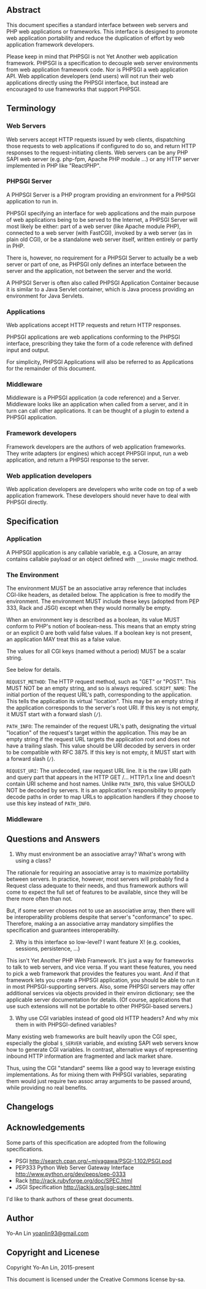 ## Abstract

This document specifies a standard interface between web servers and PHP web applications or frameworks. This interface is designed to promote web application portability and reduce the duplication of effort by web application framework developers.

Please keep in mind that PHPSGI is not Yet Another web application framework. PHPSGI is a specification to decouple web server environments from web application framework code. Nor is PHPSGI a web application API. Web application developers (end users) will not run their web applications directly using the PHPSGI interface, but instead are encouraged to use frameworks that support PHPSGI.


## Terminology

### Web Servers

Web servers accept HTTP requests issued by web clients, dispatching those requests to web applications if configured to do so, and return HTTP responses to the request-initiating clients. Web servers can be any PHP SAPI web server (e.g. php-fpm, Apache PHP module ...) or any HTTP server implemented in PHP like "ReactPHP".

### PHPSGI Server
A PHPSGI Server is a PHP program providing an environment for a PHPSGI application to run in.

PHPSGI specifying an interface for web applications and the main purpose of web applications being to be served to the Internet, a PHPSGI Server will most likely be either: part of a web server (like Apache module PHP), connected to a web server (with FastCGI), invoked by a web server (as in plain old CGI), or be a standalone web server itself, written entirely or partly in PHP.

There is, however, no requirement for a PHPSGI Server to actually be a web server or part of one, as PHPSGI only defines an interface between the server and the application, not between the server and the world.

A PHPSGI Server is often also called PHPSGI Application Container because it is similar to a Java Servlet container, which is Java process providing an environment for Java Servlets.

### Applications
Web applications accept HTTP requests and return HTTP responses.

PHPSGI applications are web applications conforming to the PHPSGI interface, prescribing they take the form of a code reference with defined input and output.

For simplicity, PHPSGI Applications will also be referred to as Applications for the remainder of this document.

### Middleware
Middleware is a PHPSGI application (a code reference) and a Server. Middleware looks like an application when called from a server, and it in turn can call other applications. It can be thought of a plugin to extend a PHPSGI application.

### Framework developers
Framework developers are the authors of web application frameworks. They write adapters (or engines) which accept PHPSGI input, run a web application, and return a PHPSGI response to the server.

### Web application developers
Web application developers are developers who write code on top of a web application framework. These developers should never have to deal with PHPSGI directly.

## Specification

### Application

A PHPSGI application is any callable variable, e.g. a Closure, an array contains callable payload or an object defined with `__invoke` magic method.


### The Environment

The environment MUST be an associative array reference that includes CGI-like headers, as detailed below. The application is free to modify the environment. The environment MUST include these keys (adopted from PEP 333, Rack and JSGI) except when they would normally be empty.

When an environment key is described as a boolean, its value MUST conform to PHP's notion of boolean-ness. This means that an empty string or an explicit 0 are both valid false values. If a boolean key is not present, an application MAY treat this as a false value.

The values for all CGI keys (named without a period) MUST be a scalar string.

See below for details.

`REQUEST_METHOD`: The HTTP request method, such as "GET" or "POST". This MUST NOT be an empty string, and so is always required.
`SCRIPT_NAME`: The initial portion of the request URL's path, corresponding to the application. This tells the application its virtual "location". This may be an empty string if the application corresponds to the server's root URI.
If this key is not empty, it MUST start with a forward slash (`/`).

`PATH_INFO`: The remainder of the request URL's path, designating the virtual "location" of the request's target within the application. This may be an empty string if the request URL targets the application root and does not have a trailing slash. This value should be URI decoded by servers in order to be compatible with RFC 3875.
If this key is not empty, it MUST start with a forward slash (`/`).

`REQUEST_URI`: The undecoded, raw request URL line. It is the raw URI path and query part that appears in the HTTP GET /... HTTP/1.x line and doesn't contain URI scheme and host names.
Unlike `PATH_INFO`, this value SHOULD NOT be decoded by servers. It is an application's responsibility to properly decode paths in order to map URLs to application handlers if they choose to use this key instead of `PATH_INFO`.

### Middleware


## Questions and Answers

1. Why must environment be an associative array? What's wrong with using a class?

The rationale for requiring an associative array is to maximize portability between servers. In practice, however, most servers will probably find a Request class adequate to their needs, and thus framework authors will come to expect the full set of features to be available, since they will be there more often than not.

But, if some server chooses not to use an associative array, then there will be interoperability problems despite that server's "conformance" to spec. Therefore, making a an associative array mandatory simplifies the specification and guarantees interoperabilty.

2. Why is this interface so low-level? I want feature X! (e.g. cookies, sessions, persistence, ...)

This isn't Yet Another PHP Web Framework. It's just a way for frameworks to talk to web servers, and vice versa. If you want these features, you need to pick a web framework that provides the features you want. And if that framework lets you create a PHPSGI application, you should be able to run it in most PHPSGI-supporting servers. Also, some PHPSGI servers may offer additional services via objects provided in their environ dictionary; see the applicable server documentation for details. (Of course, applications that use such extensions will not be portable to other PHPSGI-based servers.)

3. Why use CGI variables instead of good old HTTP headers? And why mix them in with PHPSGI-defined variables?

Many existing web frameworks are built heavily upon the CGI spec, especially the global `$_SERVER` variable, and existing SAPI web servers know how to generate CGI variables. In contrast, alternative ways of representing inbound HTTP information are fragmented and lack market share.

Thus, using the CGI "standard" seems like a good way to leverage existing implementations. As for mixing them with PHPSGI variables, separating them would just require two assoc array  arguments to be passed around, while providing no real benefits.

## Changelogs


## Acknowledgements

Some parts of this specification are adopted from the following specifications.

- PSGI http://search.cpan.org/~miyagawa/PSGI-1.102/PSGI.pod
- PEP333 Python Web Server Gateway Interface http://www.python.org/dev/peps/pep-0333
- Rack http://rack.rubyforge.org/doc/SPEC.html
- JSGI Specification http://jackjs.org/jsgi-spec.html

I'd like to thank authors of these great documents.

## Author

Yo-An Lin <yoanlin93@gmail.com>

## Copyright and Licenese

Copyright Yo-An Lin, 2015-present

This document is licensed under the Creative Commons license by-sa.




